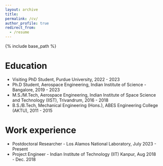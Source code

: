```yaml
---
layout: archive
title:
permalink: /cv/
author_profile: true
redirect_from:
  - /resume
---
```


{% include base_path %}

Education
======
* Visiting PhD Student, Purdue University, 2022 - 2023
* Ph.D Student, Aerospace Engineering, Indian Institute of Science - Bangalore, 2019 - 2023
* M.S./M.Tech, Aerospace Engineering, Indian Institute of Space Science and Technology (IIST), Trivandrum, 2016 - 2018
* B.S./B.Tech, Mechanical Engineering (Hons.), ABES Engineering College (AKTU), 2011 - 2015

Work experience
======
* Postdoctoral Researcher - Los Alamos National Laboratory, July 2023 - Present
* Project Engineer - Indian Institute of Technology (IIT) Kanpur, Aug 2018 - Dec. 2018
